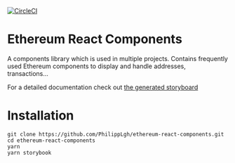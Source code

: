 [![CircleCI](https://circleci.com/gh/PhilippLgh/ethereum-react-components.svg?style=svg)](https://circleci.com/gh/PhilippLgh/ethereum-react-components)

# Ethereum React Components
A components library which is used in multiple projects.
Contains frequently used Ethereum components to display and handle addresses, transactions...

For a detailed documentation check out [the generated storyboard](https://philipplgh.github.io/ethereum-react-components/docs)


# Installation
```
git clone https://github.com/PhilippLgh/ethereum-react-components.git
cd ethereum-react-components
yarn
yarn storybook
```
